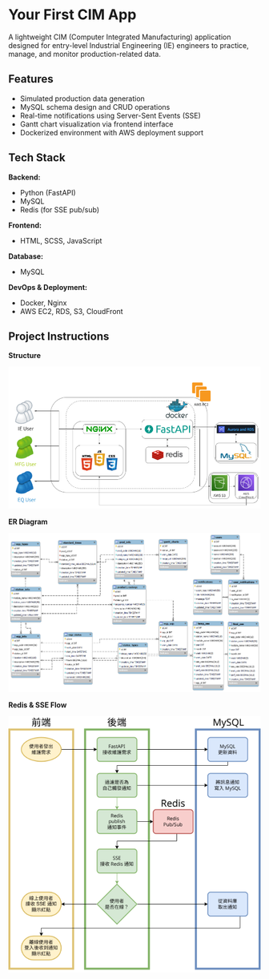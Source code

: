 # Your First CIM App

A lightweight CIM (Computer Integrated Manufacturing) application designed for entry-level Industrial Engineering (IE) engineers to practice, manage, and monitor production-related data.

## Features

- Simulated production data generation
- MySQL schema design and CRUD operations
- Real-time notifications using Server-Sent Events (SSE)
- Gantt chart visualization via frontend interface
- Dockerized environment with AWS deployment support

## Tech Stack

**Backend:**

- Python (FastAPI)
- MySQL
- Redis (for SSE pub/sub)

**Frontend:**

- HTML, SCSS, JavaScript

**Database:**

- MySQL

**DevOps & Deployment:**

- Docker, Nginx
- AWS EC2, RDS, S3, CloudFront

## Project Instructions

**Structure**

![image](https://github.com/cmchiu-grover/your-first-cim/blob/main/img/structure.png)

**ER Diagram**

![image](https://github.com/cmchiu-grover/your-first-cim/blob/main/img/ER_diagram.png)

**Redis & SSE Flow**

![image](https://github.com/cmchiu-grover/your-first-cim/blob/main/img/drawio.png)
